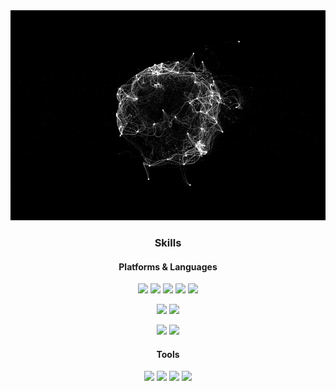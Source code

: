 <div align="center">
<img src="./gif.gif" />
<!-- <img src="https://capsule-render.vercel.app/api?type=waving&color=black&height=300&section=header&text=Oilpainting's%20SketchBook&fontSize=50&fontColor=000&animation=fadeIn&stroke=fff&strokeWidth=1" /> -->
<h3>Skills</h3>
<h4>Platforms & Languages</h4>

<img src="https://img.shields.io/badge/W3C-005A9C?style=flat-square&logo=W3C&logoColor=fff"> <img src="https://img.shields.io/badge/HTML5-E34F26?style=flat-square&logo=HTML5&logoColor=fff"> <img src="https://img.shields.io/badge/CSS3-1572B6?style=flat-square&logo=CSS3&logoColor=fff"> <img src="https://img.shields.io/badge/JavaScript-F7DF1E?style=flat-square&logo=JavaScript&logoColor=fff"> <img src="https://img.shields.io/badge/TypeScript-3178C6?style=flat-square&logo=TypeScript&logoColor=fff">

<img src="https://img.shields.io/badge/React-61DAFB?style=flat-square&logo=React&logoColor=fff"> <img src="https://img.shields.io/badge/vue.js-4FC08D?style=flat-square&logo=vue.js&logoColor=fff">

<img src="https://img.shields.io/badge/PHP-777BB4?style=flat-square&logo=PHP&logoColor=fff"> <img src="https://img.shields.io/badge/MySQL-4479A1?style=flat-square&logo=MySQL&logoColor=fff">

<h4>Tools</h4>

<img src="https://img.shields.io/badge/Git-F05032?style=flat-square&logo=Git&logoColor=fff"> <img src="https://img.shields.io/badge/GitHub-181717?style=flat-square&logo=GitHub&logoColor=fff"> <img src="https://img.shields.io/badge/adobephotoshop-31A8FF?style=flat-square&logo=adobephotoshop&logoColor=fff"> <img src="https://img.shields.io/badge/adobeillustrator-FF9A00?style=flat-square&logo=adobeillustrator&logoColor=fff">
</div>
